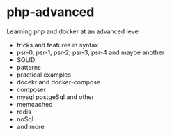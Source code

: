 # php-advanced
Learning php and docker at an advanced level

- tricks and features in syntax
- psr-0, psr-1, psr-2, psr-3, psr-4 and maybe another
- SOLID
- patterns
- practical examples
- docekr and docker-compose
- composer
- mysql postgeSql and other
- memcached
- redis
- noSql
- and more
